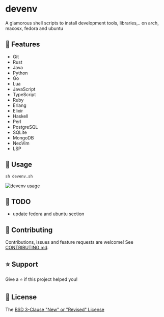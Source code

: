 # devenv

A glamorous shell scripts to install development tools, libraries,.. on arch, macosx, fedora and ubuntu

## 🚀 Features

* Git
* Rust
* Java
* Python
* Go
* Lua
* JavaScript
* TypeScript
* Ruby
* Erlang
* Elixir
* Haskell
* Perl
* PostgreSQL
* SQLite
* MongoDB
* NeoVim
* LSP

## 📖 Usage

```shell
sh devenv.sh
```

![devenv usage](https://github.com/fearless-spider/devenv/blob/main/2024-03-11_14-38.avif?raw=true)

## :seedling: TODO

- update fedora and ubuntu section

## 🤝 Contributing

Contributions, issues and feature requests are welcome! See [CONTRIBUTING.md](CONTRIBUTING.md).

## ⭐️ Support

Give a ⭐️ if this project helped you!

## 📝 License

The [BSD 3-Clause "New" or "Revised" License](LICENSE)
